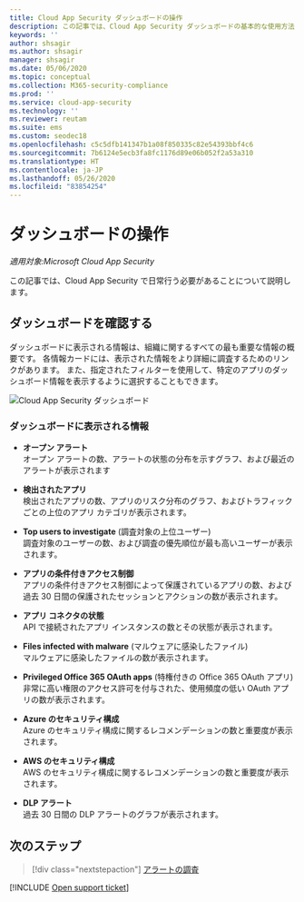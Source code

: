 ```yaml
---
title: Cloud App Security ダッシュボードの操作
description: この記事では、Cloud App Security ダッシュボードの基本的な使用方法について説明します。
keywords: ''
author: shsagir
ms.author: shsagir
manager: shsagir
ms.date: 05/06/2020
ms.topic: conceptual
ms.collection: M365-security-compliance
ms.prod: ''
ms.service: cloud-app-security
ms.technology: ''
ms.reviewer: reutam
ms.suite: ems
ms.custom: seodec18
ms.openlocfilehash: c5c5dfb141347b1a08f850335c82e54393bbf4c6
ms.sourcegitcommit: 7b6124e5ecb3fa8fc1176d89e06b052f2a53a310
ms.translationtype: HT
ms.contentlocale: ja-JP
ms.lasthandoff: 05/26/2020
ms.locfileid: "83854254"
---
```

# <a name="working-with-the-dashboard"></a>ダッシュボードの操作

*適用対象:Microsoft Cloud App Security*

この記事では、Cloud App Security で日常行う必要があることについて説明します。  

## <a name="check-the-dashboard"></a>ダッシュボードを確認する

ダッシュボードに表示される情報は、組織に関するすべての最も重要な情報の概要です。 各情報カードには、表示された情報をより詳細に調査するためのリンクがあります。 また、指定されたフィルターを使用して、特定のアプリのダッシュボード情報を表示するように選択することもできます。

![Cloud App Security ダッシュボード](media/dashboard-enhanced.png)

### <a name="what-can-you-expect-to-see-in-the-dashboard"></a>ダッシュボードに表示される情報

- **オープン アラート**  
オープン アラートの数、アラートの状態の分布を示すグラフ、および最近のアラートが表示されます

- **検出されたアプリ**  
検出されたアプリの数、アプリのリスク分布のグラフ、およびトラフィックごとの上位のアプリ カテゴリが表示されます。
- **Top users to investigate** (調査対象の上位ユーザー)  
調査対象のユーザーの数、および調査の優先順位が最も高いユーザーが表示されます。
- **アプリの条件付きアクセス制御**  
アプリの条件付きアクセス制御によって保護されているアプリの数、および過去 30 日間の保護されたセッションとアクションの数が表示されます。
- **アプリ コネクタの状態**  
API で接続されたアプリ インスタンスの数とその状態が表示されます。
- **Files infected with malware** (マルウェアに感染したファイル)  
マルウェアに感染したファイルの数が表示されます。
- **Privileged Office 365 OAuth apps** (特権付きの Office 365 OAuth アプリ)  
非常に高い権限のアクセス許可を付与された、使用頻度の低い OAuth アプリの数が表示されます。
- **Azure のセキュリティ構成**  
Azure のセキュリティ構成に関するレコメンデーションの数と重要度が表示されます。
- **AWS のセキュリティ構成**  
AWS のセキュリティ構成に関するレコメンデーションの数と重要度が表示されます。
- **DLP アラート**  
過去 30 日間の DLP アラートのグラフが表示されます。
<!-- - **Activity map**  
Shows the global spread of activities performed by users over the last 30 days. -->

## <a name="next-steps"></a>次のステップ

> [!div class="nextstepaction"]
> [アラートの調査](investigate.md)

[!INCLUDE [Open support ticket](includes/support.md)]
